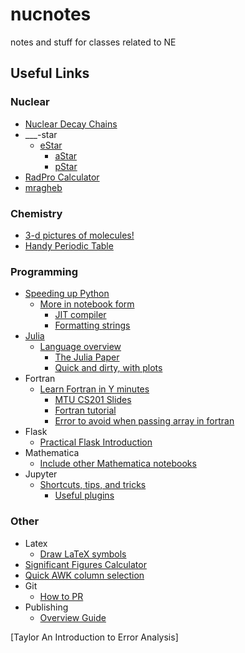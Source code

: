# nucnotes

notes and stuff for classes related to NE

## Useful Links

### Nuclear

- [Nuclear Decay Chains](http://nucleardata.nuclear.lu.se/toi/)
- ___-star
  - [eStar](http://physics.nist.gov/PhysRefData/Star/Text/ESTAR.html)
    - [aStar](http://physics.nist.gov/PhysRefData/Star/Text/ASTAR.html)
    - [pStar](http://physics.nist.gov/PhysRefData/Star/Text/PSTAR.html)
- [RadPro Calculator](http://www.radprocalculator.com/Gamma.aspx)
- [mragheb](http://mragheb.com/NPRE%20402%20ME%20405%20Nuclear%20Power%20Engineering/index.htm)

### Chemistry

- [3-d pictures of molecules!](http://molview.org/?cid=82219)
- [Handy Periodic Table](http://www.periodictable.com)

### Programming

- [Speeding up Python](https://www.ibm.com/developerworks/community/blogs/jfp/entry/Python_Meets_Julia_Micro_Performance?lang=en)
  - [More in notebook form](https://github.com/kbarbary/website/tree/master/posts)
    - [JIT compiler](http://numba.pydata.org)
    - [Formatting strings](https://pyformat.info/)
- [Julia](http://julialang.org)
  - [Language overview](https://learnxinyminutes.com/docs/julia/)
    - [The Julia Paper](https://arxiv.org/pdf/1411.1607.pdf)
    - [Quick and dirty, with plots](http://lectures.quantecon.org/jl/getting_started.html)
- Fortran
  - [Learn Fortran in Y minutes](https://learnxinyminutes.com/docs/fortran95/)
    - [MTU CS201 Slides](https://www.cs.mtu.edu/~shene/COURSES/cs201/NOTES/fortran.html)
    - [Fortran tutorial](http://www.fortrantutorial.com/subroutines-functions/index.php)
    - [Error to avoid when passing array in fortran](http://www.eng-tips.com/viewthread.cfm?qid=170599)
- Flask
  - [Practical Flask Introduction](https://pythonprogramming.net/practical-flask-introduction/)
- Mathematica
  - [Include other Mathematica notebooks](https://www.researchgate.net/post/Importing_and_running_nb_file_inside_another_in_mathematica2)
- Jupyter
  - [Shortcuts, tips, and tricks](https://www.dataquest.io/blog/jupyter-notebook-tips-tricks-shortcuts/)
    - [Useful plugins](http://blog.juliusschulz.de/blog/ultimate-ipython-notebook)

### Other

- Latex
  - [Draw LaTeX symbols](http://detexify.kirelabs.org/classify.html)
- [Significant Figures Calculator](https://www.omnicalculator.com/math/sig-fig)
- [Quick AWK column selection](http://thomas-cokelaer.info/blog/2011/05/awk-the-substr-command-to-select-a-substring/)
- Git
  - [How to PR](http://kbroman.org/github_tutorial/pages/fork.html)
- Publishing
  - [Overview Guide](https://www.publishingcampus.elsevier.com/)

[Taylor An Introduction to Error Analysis]